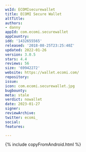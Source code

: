 ```yaml
---
wsId: ECOMIsecurewallet
title: ECOMI Secure Wallet
altTitle: 
authors:
- danny
appId: com.ecomi.securewallet
appCountry: 
idd: '1432655565'
released: '2018-08-25T23:25:40Z'
updated: 2022-01-26
version: 3.0.5
stars: 4.4
reviews: 56
size: '69942272'
website: https://wallet.ecomi.com/
repository: 
issue: 
icon: com.ecomi.securewallet.jpg
bugbounty: 
meta: stale
verdict: nowallet
date: 2023-01-27
signer: 
reviewArchive: 
twitter: ecomi_
social: 
features: 

---
```


{% include copyFromAndroid.html %}